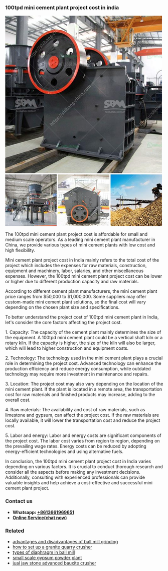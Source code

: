 <h3>100tpd mini cement plant project cost in india</h3><img src='1706755367.jpg' alt=''><p>The 100tpd mini cement plant project cost is affordable for small and medium scale operators. As a leading mini cement plant manufacturer in China, we provide various types of mini cement plants with low cost and high flexibility.</p><p>Mini cement plant project cost in India mainly refers to the total cost of the project which includes the expenses for raw materials, construction, equipment and machinery, labor, salaries, and other miscellaneous expenses. However, the 100tpd mini cement plant project cost can be lower or higher due to different production capacity and raw materials.</p><p>According to different cement plant manufacturers, the mini cement plant price ranges from $50,000 to $1,000,000. Some suppliers may offer custom-made mini cement plant solutions, so the final cost will vary depending on the chosen plant size and specifications.</p><p>To better understand the project cost of 100tpd mini cement plant in India, let's consider the core factors affecting the project cost.</p><p>1. Capacity: The capacity of the cement plant mainly determines the size of the equipment. A 100tpd mini cement plant could be a vertical shaft kiln or a rotary kiln. If the capacity is higher, the size of the kiln will also be larger, which will lead to higher construction and equipment costs.</p><p>2. Technology: The technology used in the mini cement plant plays a crucial role in determining the project cost. Advanced technology can enhance the production efficiency and reduce energy consumption, while outdated technology may require more investment in maintenance and repairs.</p><p>3. Location: The project cost may also vary depending on the location of the mini cement plant. If the plant is located in a remote area, the transportation cost for raw materials and finished products may increase, adding to the overall cost.</p><p>4. Raw materials: The availability and cost of raw materials, such as limestone and gypsum, can affect the project cost. If the raw materials are locally available, it will lower the transportation cost and reduce the project cost.</p><p>5. Labor and energy: Labor and energy costs are significant components of the project cost. The labor cost varies from region to region, depending on the prevailing wage rates. Energy costs can be reduced by adopting energy-efficient technologies and using alternative fuels.</p><p>In conclusion, the 100tpd mini cement plant project cost in India varies depending on various factors. It is crucial to conduct thorough research and consider all the aspects before making any investment decisions. Additionally, consulting with experienced professionals can provide valuable insights and help achieve a cost-effective and successful mini cement plant project.</p><h3>Contact us</h3><ul><li><strong>Whatsapp:&nbsp;<a href="https://wa.me/8613661969651">+8613661969651</a></strong></li><li><a href="https://swt.shibang-china.com/?git&amp;zhl&amp;100tpd mini cement plant project cost in india"><strong>Online Service(chat now)</strong></a></li></ul><h3>Related</h3><ul><li><a href='advantages and disadvantages of ball mill grinding.md'>advantages and disadvantages of ball mill grinding</a></li><li><a href='how to set up a granite quarry crusher.md'>how to set up a granite quarry crusher</a></li><li><a href='types of diaphragm in ball mill.md'>types of diaphragm in ball mill</a></li><li><a href='small scale gypsum powder plant.md'>small scale gypsum powder plant</a></li><li><a href='jual jaw stone advanced bauxite crusher.md'>jual jaw stone advanced bauxite crusher</a></li></ul>